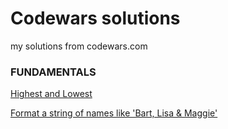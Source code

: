 # Codewars solutions
my solutions from codewars.com

### FUNDAMENTALS
[Highest and Lowest](https://github.com/PavelLaptev/codewars/blob/master/Highest_and_Lowest.js)

[Format a string of names like 'Bart, Lisa & Maggie'](https://github.com/PavelLaptev/codewars/blob/master/Format%20a%20string%20of%20names%20like%20'Bart%2C%20Lisa%20%26%20Maggie'.js)

